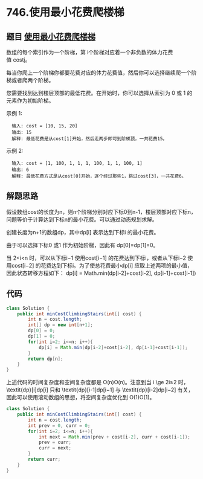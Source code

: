 # 746.使用最小花费爬楼梯

## 题目 [使用最小花费爬楼梯](https://leetcode-cn.com/problems/min-cost-climbing-stairs/)
数组的每个索引作为一个阶梯，第 i个阶梯对应着一个非负数的体力花费值 cost[i](索引从0开始)。

每当你爬上一个阶梯你都要花费对应的体力花费值，然后你可以选择继续爬一个阶梯或者爬两个阶梯。

您需要找到达到楼层顶部的最低花费。在开始时，你可以选择从索引为 0 或 1 的元素作为初始阶梯。

示例 1:

      输入: cost = [10, 15, 20]
      输出: 15
      解释: 最低花费是从cost[1]开始，然后走两步即可到阶梯顶，一共花费15。
示例 2:

      输入: cost = [1, 100, 1, 1, 1, 100, 1, 1, 100, 1]
      输出: 6
      解释: 最低花费方式是从cost[0]开始，逐个经过那些1，跳过cost[3]，一共花费6。

## 解题思路
假设数组cost的长度为n，则n个阶梯分别对应下标0到n-1，楼层顶部对应下标n，问题等价于计算达到下标n的最小花费。可以通过动态规划求解。

创建长度为n+1的数组dp，其中dp[i] 表示达到下标i 的最小花费。

由于可以选择下标0 或1 作为初始阶梯，因此有 dp[0]=dp[1]=0。

当 2<i<n 时，可以从下标i−1 使用cost[i−1] 的花费达到下标i，或者从下标i−2 使用cost[i−2] 的花费达到下标i。为了使总花费最小dp[i] 应取上述两项的最小值，因此状态转移方程如下：
        dp[i] = Math.min(dp[i-2]+cost[i-2], dp[i-1]+cost[i-1])


## 代码
```java
class Solution {
    public int minCostClimbingStairs(int[] cost) {
        int n = cost.length;
        int[] dp = new int[n+1];
        dp[0] = 0;
        dp[1] = 0;
        for(int i=2; i<=n; i++){
            dp[i] = Math.min(dp[i-2]+cost[i-2], dp[i-1]+cost[i-1]);
        }
        return dp[n];
    }
}
```

上述代码的时间复杂度和空间复杂度都是 O(n)O(n)。注意到当 i \ge 2i≥2 时，\textit{dp}[i]dp[i] 只和 \textit{dp}[i-1]dp[i−1] 与 \textit{dp}[i-2]dp[i−2] 有关，因此可以使用滚动数组的思想，将空间复杂度优化到 O(1)O(1)。

```java
class Solution {
    public int minCostClimbingStairs(int[] cost) {
        int n = cost.length;
        int prev = 0, curr = 0;
        for(int i=2; i<=n; i++){
            int next = Math.min(prev + cost[i-2], curr + cost[i-1]);
            prev = curr;
            curr = next;
        }
        return curr;
    }
}
```
